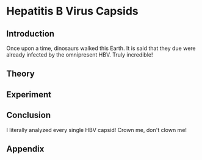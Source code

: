 # Hepatitis B Virus Capsids

## Introduction
Once upon a time, dinosaurs walked this Earth. It is said that they due were already infected by the omnipresent HBV. Truly incredible!

## Theory

## Experiment

## Conclusion
I literally analyzed every single HBV capsid! Crown me, don't clown me!

## Appendix

